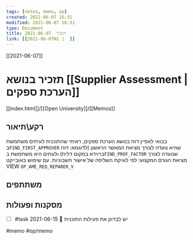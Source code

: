 ```yaml
---
tags: [notes, memo, op] 
created: 2021-06-07 16:31
modified: 2021-06-07 16:31
type: Document
title: תזכיר  2021-06-07
link: [[2021-06-07N1 |  ]]
---
```

[[2021-06-07]]
#   תזכיר  בנושא [[Supplier Assessment | הערכת ספקים]]
[[index.html]]/[[Open University]]/[[Memos]]

## רקע\תיאור
בבואי לאפיין דוח בנושא הערכת ספקים, ראיתי שהתוכנית לעיתים משתמשת ב`FIND_FIRST_APPROVER` שהיא נועדה לצורך מציאת המאשר הראשון (לדוגמא: זיוה ברוידא במקום דלית) ולעתים היא משתמשת ב`FIND_PROF_FACTOR` שנועדה לצורך מציאת הגורם המקצועי לפי לוגיקת השליפה של אישור חשבוניות. עם שימוש באובייקט VIEW `OP_AME_REQ_REPARER_V` 

## משתתפים

## מסקנות ופעולות
- [ ] #task יש לבדוק את פעילות התוכנית 📅 2021-06-15
  

#memo 
#op/memo